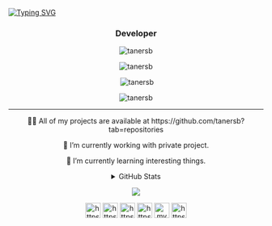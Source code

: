 [![Typing SVG](https://readme-typing-svg.herokuapp.com?center=true&vCenter=true&width=1000&lines=Hi%F0%9F%91%8B%2C+I'm+tanersb)](https://github.com/tanersb)
<h3 align="center">Developer</h3>

<p align="center"><img src="https://komarev.com/ghpvc/?username=tanersb&label=Profile%20views&color=0e75b6&style=flat" alt="tanersb" /></p>



  
  <p align="center"><img src="https://github-readme-stats.vercel.app/api/top-langs/?username=tanersb&layout=compact&hide_border=true&theme=tokyonight" alt="tanersb" /></p>

  <p align="center">&nbsp;<img src="https://github-readme-stats.vercel.app/api?username=tanersb&show_icons=true&locale=en&hide_border=true&theme=tokyonight" alt="tanersb" /></p>

  <p align="center"><img src="https://github-readme-streak-stats.herokuapp.com/?user=tanersb&hide_border=true&theme=tokyonight" alt="tanersb" /></p>





 ---
 
 
 

 
 <p align="center">👨‍💻 All of my projects are available at https://github.com/tanersb?tab=repositories </p>
 <p align="center">🔭 I’m currently working with private project.</p>
 <p align="center">🌱 I’m currently learning interesting things.</p>



 

 
 
<details>
  <summary align="center">GitHub Stats</summary>

  <p align="center">&nbsp;<img src="https://github-profile-trophy.vercel.app/?username=tanersb&row=2&column=4&no-frame=true&margin-w=7&margin-h=7" alt="tanersb" /></p>

</details>




<p align="center">

  <a href="https://discord.com/users/207491934330028032">
    <img src="https://img.shields.io/discord/398209911747641344?logo=discord&style=for-the-badge&color=blue" />
  </a>

</p>



 
 
<p align="center">
	<a href="https://www.instagram.com/tanersb" target="_blank" title="Instagram"><img align="center" src="https://cdn.jsdelivr.net/npm/simple-icons@3.0.1/icons/instagram.svg" alt="https://www.instagram.com/tanersb" height="30" width="30" /></a>
	<a href="https://discord.com/users/207491934330028032" target="_blank" title="Discord"><img align="center" src="https://cdn.jsdelivr.net/npm/simple-icons@3.0.1/icons/discord.svg" alt="https://discord.com/users/207491934330028032" height="30" width="30" /></a>
	<a href="https://t.me/ahakay" target="_blank" title="Telegram"><img align="center" src="https://cdn.jsdelivr.net/npm/simple-icons@3.0.1/icons/telegram.svg" alt="https://t.me/ahakay" height="30" width="30" /></a>
	<a href="https://twitter.com/tanersb" target="_blank" title="Twitter"><img align="center" src="https://cdn.jsdelivr.net/npm/simple-icons@3.0.1/icons/twitter.svg" alt="https://twitter.com/tanersb" height="30" width="30" /></a>
		<a href="mailto:mymail@gmail.com" target="_blank" title="Mail"><img align="center" src="https://cdn.jsdelivr.net/npm/simple-icons@3.0.1/icons/gmail.svg" alt="mymail@gmail.com" height="30" width="30" /></a>
		<a href="https://www.linkedin.com/in/myprofile/" target="_blank" title="LinkedIn"><img align="center" src="https://cdn.jsdelivr.net/npm/simple-icons@3.0.1/icons/linkedin.svg" alt="https://www.linkedin.com/in/myprofile/" height="30" width="30" /></a>

</p>
